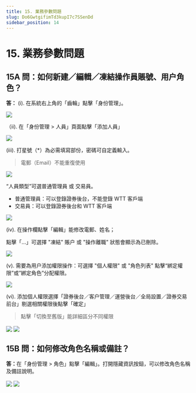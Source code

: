 ```yaml
---
title: 15. 業務參數問題
slug: Do6GwtgifimTd3kupI7c7SSenDd
sidebar_position: 14
---
```



# 15. 業務參數問題

## 15A 問：如何新建／編輯／凍結操作員賬號、用户角色？

<b>答：</b> (i). 在系統右上角的「齒輪」點擊「身份管理」。

<img src="/assets/GxrzbPOxWoCtsIxLak2cZi1gnJh.png" src-width="2636" src-height="719" align="center"/>

（ii). 在「身份管理 &gt; 人員」頁面點擊「添加人員」

<img src="/assets/TWNnbpbUeoc8rCxEXO1cu0uLnAb.png" src-width="2621" src-height="858" align="center"/>

(iii). 打星號（*）為必需填寫部份，密碼可自定義輸入。

> 電郵（Email）不能重復使用

<img src="/assets/D4bUb5JhRoil9hx0g9wcvWiPndd.png" src-width="2868" src-height="1633" align="center"/>

“人員類型”可選普通管理員 或 交易員。

- 普通管理員：可以登錄證券後台，不能登錄 WTT 客戶端
- 交易員：可以登錄證券後台和 WTT 客戶端

<img src="/assets/JPEfbCcfdoF5KWxJF7qcFkWpn7f.png" src-width="991" src-height="232"/>

(iv). 在操作欄點擊「編輯」能修改電郵、姓名；

點擊「...」可選擇 "凍結" 賬户 或 "操作離職" 狀態會顯示為已刪除。

<img src="/assets/LCjzb9pvZo2t2hxa2M9cxXvgnSd.png" src-width="2239" src-height="481" align="center"/>

(v). 需要為用户添加權限操作：可選擇 "個人權限" 或 "角色列表" 點擊“綁定權限”或”綁定角色”分配權限。

<img src="/assets/JrGubSEMdo90KoxtYs0cbnISnDg.png" src-width="2610" src-height="1335" align="center"/>

(vi). 添加個人權限選擇「證券後台／客户管理／運營後台／全局設置／證券交易前台」剔選相關權限後點擊「確定」

> 點擊「切換至舊版」能詳細區分不同權限

<img src="/assets/Pt4obFwuvo5KoIxnyjLcN8PXngb.png" src-width="2624" src-height="1345" align="center"/>

<img src="/assets/BI3obTtOCoptuaxFx7McU2LFnrc.png" src-width="2108" src-height="1412" align="center"/>

## 15B 問：如何修改角色名稱或備註？

<b>答：</b>在「身份管理 &gt; 角色」點擊「編輯」。打開隱藏資訊按鈕，可以修改角色名稱及備註說明。

<img src="/assets/BFLdbW1fCoXafsxlJTUc6jIynLe.png" src-width="2542" src-height="620" align="center"/>

<img src="/assets/LrOgbHGghowuNXxtjXecggq9n5c.png" src-width="2516" src-height="1268" align="center"/>

